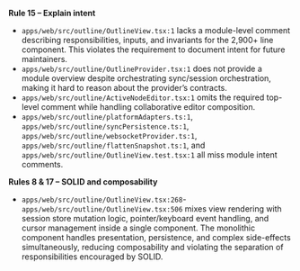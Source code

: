 **Rule 15 – Explain intent**
- `apps/web/src/outline/OutlineView.tsx:1` lacks a module-level comment describing responsibilities, inputs, and invariants for the 2,900+ line component. This violates the requirement to document intent for future maintainers.
- `apps/web/src/outline/OutlineProvider.tsx:1` does not provide a module overview despite orchestrating sync/session orchestration, making it hard to reason about the provider’s contracts.
- `apps/web/src/outline/ActiveNodeEditor.tsx:1` omits the required top-level comment while handling collaborative editor composition.
- `apps/web/src/outline/platformAdapters.ts:1`, `apps/web/src/outline/syncPersistence.ts:1`, `apps/web/src/outline/websocketProvider.ts:1`, `apps/web/src/outline/flattenSnapshot.ts:1`, and `apps/web/src/outline/OutlineView.test.tsx:1` all miss module intent comments.

**Rules 8 & 17 – SOLID and composability**
- `apps/web/src/outline/OutlineView.tsx:268`-`apps/web/src/outline/OutlineView.tsx:506` mixes view rendering with session store mutation logic, pointer/keyboard event handling, and cursor management inside a single component. The monolithic component handles presentation, persistence, and complex side-effects simultaneously, reducing composability and violating the separation of responsibilities encouraged by SOLID.
